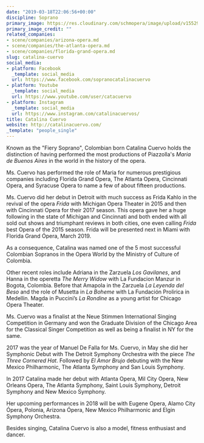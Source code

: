 ```yaml
---
date: "2019-03-18T22:06:56+00:00"
discipline: Soprano
primary_image: https://res.cloudinary.com/schmopera/image/upload/v1552946649/media/2019/03/CatalinaCuervo.jpg
primary_image_credit: ""
related_companies:
- scene/companies/arizona-opera.md
- scene/companies/the-atlanta-opera.md
- scene/companies/florida-grand-opera.md
slug: catalina-cuervo
social_media:
- platform: Facebook
  _template: social_media
  url: https://www.facebook.com/sopranocatalinacuervo
- platform: Youtube
  _template: social_media
  url: https://www.youtube.com/user/catacuervo
- platform: Instagram
  _template: social_media
  url: https://www.instagram.com/catalinacuervos/
title: Catalina Cuervo
website: http://catalinacuervo.com/
_template: "people_single"
---
```

Known as the "Fiery Soprano", Colombian born Catalina Cuervo holds the distinction of having performed the most productions of Piazzolla's _Maria de Buenos Aires_ in the world in the history of the opera.

Ms. Cuervo has performed the role of Maria for numerous prestigious companies including Florida Grand Opera, The Atlanta Opera, Cincinnati Opera, and Syracuse Opera to name a few of about fifteen productions.

Ms. Cuervo did her debut in Detroit with much success as Frida Kahlo in the revival of the opera _Frida_ with Michigan Opera Theater in 2015 and then with Cincinnati Opera for their 2017 season. This opera gave her a huge following in the state of Michigan and Cincinnati and both ended with all sold out shows and triumphant reviews in both cities, one even calling _Frida_ best Opera of the 2015 season. Frida will be presented next in Miami with Florida Grand Ópera, March 2019.

As a consequence, Catalina was named one of the 5 most successful Colombian Sopranos in the Opera World by the Ministry of Culture of Colombia.

Other recent roles include Adriana in the Zarzuela _Los Gavilanes_, and Hanna in the operetta _The Merry Widow_ with La Fundacion Manzur in Bogota, Colombia. Before that Amapola in the Zarzuela _La Leyenda del Beso_ and the role of Musetta in _La Boheme_ with La Fundación Prolirica in Medellin. Magda in Puccini’s _La Rondine_ as a young artist for Chicago Opera Theater.

Ms. Cuervo was a finalist at the Neue Stimmen International Singing Competition in Germany and won the Graduate Division of the Chicago Area for the Classical Singer Competition as well as being a finalist in NY for the same.

2017 was the year of Manuel De Falla for Ms. Cuervo, in May she did her Symphonic Debut with The Detroit Symphony Orchestra with the piece _The Three Cornered Hat_. Followed by _El Amor Brujo_ debuting with the New Mexico Philharmonic, The Atlanta Symphony and San Louis Symphony.

In 2017 Catalina made her debut with Atlanta Opera, Mil City Opera, New Orleans Opera, The Atlanta Symphony, Saint Louis Symphony, Detroit Symphony and New Mexico Symphony.

Her upcoming performances in 2018 will be with Eugene Opera, Alamo City Ópera, Polonia, Arizona Ópera, New Mexico Philharmonic and Elgin Symphony Orchestra.

Besides singing, Catalina Cuervo is also a model, fitness enthusiast and dancer.